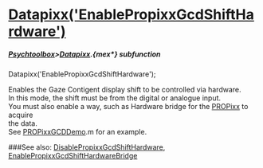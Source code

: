 # [Datapixx('EnablePropixxGcdShiftHardware')](Datapixx-EnablePropixxGcdShiftHardware) 
##### [Psychtoolbox](Psychtoolbox)>[Datapixx](Datapixx).{mex*} subfunction

Datapixx('EnablePropixxGcdShiftHardware');

Enables the Gaze Contigent display shift to be controlled via hardware.  
In this mode, the shift must be from the digital or analogue input.  
You must also enable a way, such as Hardware bridge for the [PROPixx](PROPixx) to acquire  
the data.  
See [PROPixxGCDDemo](PROPixxGCDDemo).m for an example.  
  


###See also:
[DisablePropixxGcdShiftHardware](Datapixx-DisablePropixxGcdShiftHardware), [EnablePropixxGcdShiftHardwareBridge](Datapixx-EnablePropixxGcdShiftHardwareBridge)
